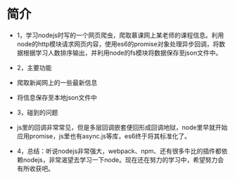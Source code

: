 # 简介

* 1，学习nodejs时写的一个网页爬虫，爬取慕课网上某老师的课程信息。利用node的http模块请求网页内容，使用es6的promise对象处理异步回调，将数据根据学习人数排序输出，并利用node的fs模块将数据保存至json文件中。
* 2，主要功能

* 爬取新闻网上的一些最新信息
* 将信息保存至本地json文件中
* 3，碰到的问题
* js里的回调非常常见，但是多层回调嵌套便回形成回调地狱，node里早就开始应用promise，js里也有async.js等库，es6终于将其标准化了。
* 4，总结：听说nodejs非常强大，webpack、npm、还有很多牛比的插件都依赖nodejs，非常渴望去学习一下node。现在还在努力的学习中，希望努力会有所收获吧。
